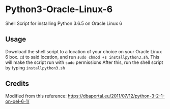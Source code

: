 # Python3-Oracle-Linux-6
Shell Script for installing Python 3.6.5 on Oracle Linux 6 

## Usage 

Download the shell script to a location of your choice on your Oracle Linux 6 box. `cd`  to said location, and run `sudo chmod +s installpython3.sh`. This will make the script run with `sudo` permissions After this, run the shell script by typing `installpython3.sh` 

## Credits  

Modified from this reference: https://dbaportal.eu/2011/07/12/python-3-2-1-on-oel-6-1/
